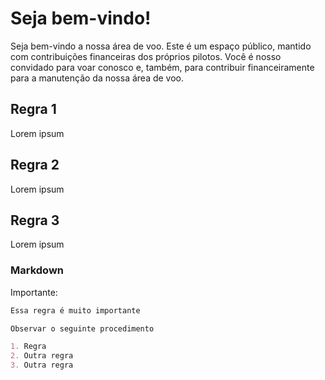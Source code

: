 # Seja bem-vindo!

Seja bem-vindo a nossa área de voo. Este é um espaço público, mantido com contribuições financeiras dos próprios pilotos. Você é nosso convidado para voar conosco e, também, para contribuir financeiramente para a manutenção da nossa área de voo.

## Regra 1

Lorem ipsum 

## Regra 2

Lorem ipsum 

## Regra 3

Lorem ipsum 

### Markdown

Importante:

```markdown
Essa regra é muito importante

Observar o seguinte procedimento

1. Regra
2. Outra regra
3. Outra regra

```

